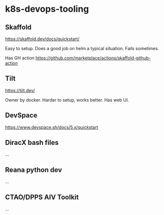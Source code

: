 # k8s-devops-tooling



## Skaffold

https://skaffold.dev/docs/quickstart/

Easy to setup. Does a good job on helm a typical situation. Fails sometimes. 

Has GH action https://github.com/marketplace/actions/skaffold-github-action

## Tilt

https://tilt.dev/

Owner by docker. Harder to setup, works better. Has web UI.

## DevSpace

https://www.devspace.sh/docs/5.x/quickstart

## DiracX bash files

...

## Reana python dev

...

## CTAO/DPPS AIV Toolkit

...
